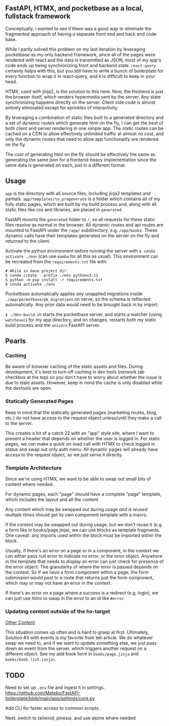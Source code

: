 ## FastAPI, HTMX, and pocketbase as a local, fullstack framework

Conceptually, I wanted to see if there was a good way to eliminate the fragmented approach of having a separate front
end and back end code base.

While I partly solved this problem on my last iteration by leveraging pocketbase as my only backend framework, since all
of the pages were rendered with react and the data is transmitted as JSON, most of my app's code ends up being
synchronizing front and backend state. `react-query` certainly helps with this, but you still have to write a bunch of
boilerplate for every function to wrap it in react-query, and it is difficult to keep in your head.

HTMX, used with jinja2, is the solution to this here. Now, the frontend is just the browser itself, which renders
hypermedia sent by the server. Any state synchronizing happens directly on the server. Client side code is almost
entirely eliminated except for sprinkles of interactivity.

By leveraging a combination of static files built to a generated directory and a set of dynamic routes which generate
html on the fly, I can get the best of both client and server rendering in one simple app. The static routes can be
cached on a CDN to allow effectively unlimited traffic at almost no cost, and only the dynamic routes that need to allow
app functionality are rendered on the fly.

The cost of generating html on the fly should be effectively the same as generating the same json for a frontend-heavy
implementation since the same data is generated on each, just in a different format.

## Usage

`app` is the directory with all source files, including jinja2 templates and partials. `app/templates/to_pregenerate` is
a folder which contains all of my fully static pages, which are built by my build process and, along with all static
files like css and libraries, are placed in `generated`.

FastAPI mounts the `generated` folder to `/`, so all requests for these static files resolve as normal in the
browser. All dynamic routes and api routes are mounted to FastAPI under the `/app/` subdirectory, e.g. `/app/books`.
These dynamic calls have their templates generated on the server on the fly and returned to the client.

Activate the python environment before running the server with `$ conda activate ./env` (can use `mamba` for all this as usual). This environment can be recreated from the `requirements.txt` file with:

```shell
# While in base project dir
$ conda create --prefix ./env python=3.11
$ python -m pip install -r requirements.txt
$ conda activate ./env
```

Pocketbase automatically applies any unapplied migrations inside `./app/pocketbase/pb_migrations` on serve, so the schema is reflected automatically. Any prior data would need to be brought back in by import.

`$ ./dev-build.sh` starts the pocketbase server, and starts a watcher (using `watchexec`) for my app directory, and on changes, restarts
both my static build process and the `unicorn` FastAPI server.


## Pearls

### Caching

Be aware of browser caching of the static assets and files. During development, it's best to turn off caching in dev tools (network tab checkbox at the top) so you don't have to worry about whether the issue is due to stale assets. However, keep in mind the cache is only disabled while the devtools are open.


### Statically Generated Pages

Keep in mind that the statically generated pages (marketing routes, blog, etc.) do not have access to the request object unless/until they make a call to the server.

This creates a bit of a catch 22 with an "app" style site, where I want to present a header that depends on whether the user is logged in. For static pages, we can make a quick on-load call with HTMX to check logged in status and swap out only auth menu. All dynamic pages will already have access to the request object, so we just serve it directly.


### Template Architecture

Since we're using HTMX, we want to be able to swap out small bits of content where needed. 

For dynamic pages, each "page" should have a complete "page" template, which includes the layout and all the content.

Any content which may be swapped out during usage *and is reused multiple times* should get its own component template with a macro.

If the content may be swapped out during usage, but we don't reuse it (e.g. a form like in books/page.jinja), we can use blocks as template fragments. One caveat: any imports used within the block must be imported within the block.

Usually, if there's an error on a page or in a component, in the context we can either pass null error to indicate no error, or the error object. Anywhere in the template that needs to display an error can just check for presence of the error object. The granularity of where the error is passed depends on the context. So if we have a form component within a page, the form submission would post to a route that returns just the form component, which may or may not have an error in the context.

If there's an error on a page where a success is a redirect (e.g. login), we can just use htmx to swap in the error to an id like `#error`.


### Updating content outside of the hx-target

[Other Content](https://htmx.org/examples/update-other-content/#events)

This situation comes up often and is hard to grasp at first. Ultimately, Solution #3 with events is my favorite from teh article. We do whatever swap we need to, and if we want to update something else, we just pass down an event from the server, which triggers another request on a different object. See my add book form in `books/page.jinja` and `books/book_list.jinja\`.



## TODO

Need to set up `.env` file and ingest it in settings.
https://github.com/Mateko/FastAPI-boilerplate/blob/main/app/settings/core.py

Add CLI for faster access to common scripts.

Next:
switch to tailwind, pinesui, and use alpine where needed